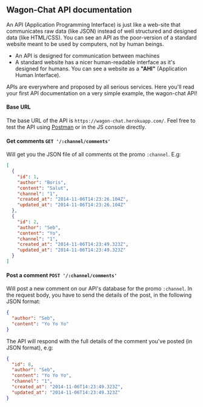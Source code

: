 ## Wagon-Chat API documentation

An API (Application Programming Interface) is just like a web-site that communicates raw data (like JSON) instead of well structured and designed data (like HTML/CSS). You can see an API as the poor-version of a standard website meant to be used by computers, not by human beings.

- An API is designed for communication between machines
- A standard website has a nicer human-readable interface as it's designed for humans. You can see a website as a **"AHI"** (Application Human Interface).

APIs are everywhere and proposed by all serious services. Here you'll read your first API documentation on a very simple example, the wagon-chat API!

#### Base URL

The base URL of the API is `https://wagon-chat.herokuapp.com/`. Feel free to test the API using [Postman](https://www.getpostman.com/) or in the JS console directly.

#### Get comments `GET '/:channel/comments'`

Will get you the JSON file of all comments ot the promo `:channel`. E.g:

```json
[
  {
    "id": 1,
    "author": "Boris",
    "content": "Salut",
    "channel": "1",
    "created_at": "2014-11-06T14:23:26.104Z",
    "updated_at": "2014-11-06T14:23:26.104Z"
  },
  {
    "id": 2,
    "author": "Seb",
    "content": "Yo",
    "channel": "1",
    "created_at": "2014-11-06T14:23:49.323Z",
    "updated_at": "2014-11-06T14:23:49.323Z"
  }
]
```

#### Post a comment `POST '/:channel/comments'`

Will post a new comment on our API's database for the promo `:channel`.
In the request body, you have to send the details of the post, in the following JSON format:

```json
{
  "author": "Seb",
  "content": "Yo Yo Yo"
}
```

The API will respond with the full details of the comment you've posted (in JSON format), e.g:

```json
{
  "id": 8,
  "author": "Seb",
  "content": "Yo Yo Yo",
  "channel": "1",
  "created_at": "2014-11-06T14:23:49.323Z",
  "updated_at": "2014-11-06T14:23:49.323Z"
}
```
